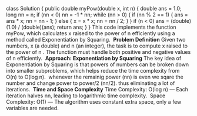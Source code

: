 class Solution {
public double myPow(double x, int n) {
double ans = 1.0;
long nn = n;
if (nn < 0) nn = -1 * nn;
while (nn > 0) {
if (nn % 2 == 1) {
ans = ans * x;
nn = nn - 1;
} else {
x = x * x;
nn = nn / 2;
}
}
if (n < 0) ans = (double)(1.0) / (double)(ans);
return ans;
}
}
This code implements the function myPow, which calculates x raised to the power of n efficiently using a method called Exponentiation by Squaring.
​
**Problem Definition**
Given two numbers, x (a double) and n (an integer), the task is to compute x raised to the power of n . The function must handle both positive and negative values of n efficiently.
​
**Approach: Exponentiation by Squaring**
The key idea of Exponentiation by Squaring is that powers of numbers can be broken down into smaller subproblems, which helps reduce the time complexity from O(n) to O(log n).
​
whenever the remainig power (nn) is even we sqare the number and change power to power/2 (nn/2). thus eliminating a lot of iterations.
​
**Time and Space Complexity**
Time Complexity: O(log n) — Each iteration halves nn, leading to logarithmic time complexity.
​
Space Complexity: O(1) — The algorithm uses constant extra space, only a few variables are needed.
​